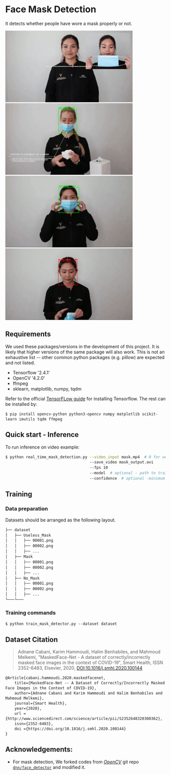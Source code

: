 <a id="mask_detection_"></a>
# Face Mask Detection
It detects whether people have wore a mask properly or not.

<img src="GIFs/useless_mask.gif" width="400"/>   <img src="GIFs/useless_mask2.gif" width="400"/>
<img src="GIFs/no_mask.gif" width="400"/>   <img src="GIFs/thanks_mask.gif" width="400"/>

## Requirements
We used these packages/versions in the development of this project. It is likely that higher versions of the same package will also work. This is not an exhaustive list -- other common python packages (e.g. pillow) are expected and not listed.

- Tensorflow '2.4.1'
- OpenCV '4.2.0'
- ffmpeg
- sklearn, matplotlib, numpy, tqdm

Refer to the official [TensorFLow guide](https://www.tensorflow.org/install>) for installing Tensorflow. The rest can be installed by:

```
$ pip install opencv-python python3-opencv numpy matplotlib scikit-learn imutils tqdm ffmpeg
```

## Quick start - Inference
To run inference on video example:
```bash
$ python real_time_mask_detection.py --video_input mask.mp4  # 0 for webcam
                                     --save_video mask_output.avi 
                                     --fps 10
                                     --model  # optional - path to trained face mask detector model, default="mask_detector.model"
                                     --confidence  # optional -minimum probability to filter weak detections, default=0.5                                
```
## Training

### Data preparation

Datasets should be arranged as the following layout.

```bash
├── dataset
│   ├── Useless_Mask
│   │   ├── 00001.png
│   │   ├── 00002.png
│   │   ├── ...
│   ├── Mask
│   │   ├── 00001.png
│   │   ├── 00002.png
│   │   ├── ...
│   ├── No_Mask
│   │   ├── 00001.png
│   │   ├── 00002.png
│   │   ├── ...
└───└─── 
```
### Training commands
```
$ python train_mask_detector.py --dataset dataset
```
## Dataset Citation
> Adnane Cabani, Karim Hammoudi, Halim Benhabiles, and Mahmoud Melkemi, "MaskedFace-Net - A dataset of correctly/incorrectly masked face images in the context of COVID-19", Smart Health, ISSN 2352-6483, Elsevier, 2020, <a href=https://doi.org/10.1016/j.smhl.2020.100144>DOI:10.1016/j.smhl.2020.100144</a> 

```
@Article{cabani.hammoudi.2020.maskedfacenet,
    title={MaskedFace-Net -- A Dataset of Correctly/Incorrectly Masked Face Images in the Context of COVID-19},
    author={Adnane Cabani and Karim Hammoudi and Halim Benhabiles and Mahmoud Melkemi},
    journal={Smart Health},
    year={2020},
    url ={http://www.sciencedirect.com/science/article/pii/S2352648320300362},
    issn={2352-6483},
    doi ={https://doi.org/10.1016/j.smhl.2020.100144}
}
```
## Acknowledgements:
- For mask detection, We forked codes from [*OpenCV*](https://github.com/opencv/opencv) git repo [`dnn/face_detector`](https://github.com/opencv/opencv/tree/master/samples/dnn/face_detector) and modified it.
